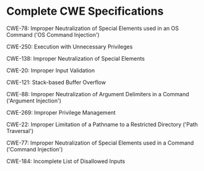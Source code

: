 

# Complete CWE Specifications

CWE-78: Improper Neutralization of Special Elements used in an OS Command ('OS Command Injection')

CWE-250: Execution with Unnecessary Privileges

CWE-138: Improper Neutralization of Special Elements

CWE-20: Improper Input Validation

CWE-121: Stack-based Buffer Overflow

CWE-88: Improper Neutralization of Argument Delimiters in a Command ('Argument Injection')

CWE-269: Improper Privilege Management

CWE-22: Improper Limitation of a Pathname to a Restricted Directory ('Path Traversal')

CWE-77: Improper Neutralization of Special Elements used in a Command ('Command Injection')

CWE-184: Incomplete List of Disallowed Inputs